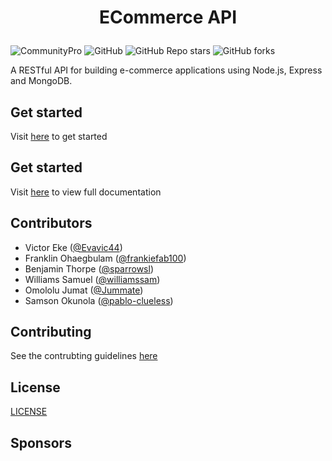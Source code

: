 # <p align="center">ECommerce API</p>

![CommunityPro](https://img.shields.io/badge/❤️_Made_by_CommunityPro-%20-yellow?style=for-the-badge&logo=) ![GitHub](https://img.shields.io/github/license/CommunityPro/ecommerce-api?style=for-the-badge) ![GitHub Repo stars](https://img.shields.io/github/stars/CommunityPro/ecommerce-api?style=for-the-badge) ![GitHub forks](https://img.shields.io/github/forks/CommunityPro/ecommerce-api?style=for-the-badge)

A RESTful API for building e-commerce applications using Node.js, Express and MongoDB.

## Get started

Visit [here]() to get started

## Get started

Visit [here]() to view full documentation

## Contributors

- Victor Eke ([@Evavic44](https://github.com/evavic44))
- Franklin Ohaegbulam ([@frankiefab100](https://github.com/frankiefab100))
- Benjamin Thorpe ([@sparrowsl](https://github.com/sparrowsl))
- Williams Samuel ([@williamssam](https://github.com/williamssam))
- Omololu Jumat ([@Jummate](https://github.com/Jummate))
- Samson Okunola ([@pablo-clueless](https://github.com/pablo-clueless))

## Contributing

See the contrubting guidelines [here](./CONTRIBUTING.md)

## License

[LICENSE](./LICENSE)

## Sponsors
